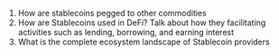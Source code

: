 1) How are stablecoins pegged to other commodities
2) How are Stablecoins used in DeFi? Talk about how they facilitating activities such as lending, borrowing, and earning interest
3) What is the complete ecosystem landscape of Stablecoin providers
